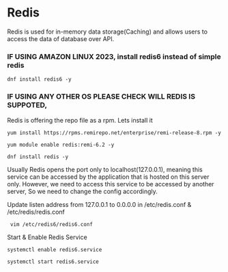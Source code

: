 # Redis 
Redis is used for in-memory data storage(Caching) and allows users to access the data of database over API.

### IF USING AMAZON LINUX 2023, install redis6 instead of simple redis

```
dnf install redis6 -y
```

### IF USING ANY OTHER OS PLEASE CHECK WILL REDIS IS SUPPOTED, 

Redis is offering the repo file as a rpm. Lets install it

```
yum install https://rpms.remirepo.net/enterprise/remi-release-8.rpm -y

yum module enable redis:remi-6.2 -y

dnf install redis -y 
```

Usually Redis opens the port only to localhost(127.0.0.1), meaning this service can be accessed by the application that is hosted on this server only. However, we need to access this service to be accessed by another server, So we need to change the config accordingly.

Update listen address from 127.0.0.1 to 0.0.0.0 in /etc/redis.conf & /etc/redis/redis.conf

```
 vim /etc/redis6/redis6.conf
```

Start & Enable Redis Service

```
systemctl enable redis6.service
```

```
systemctl start redis6.service
```